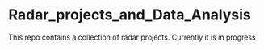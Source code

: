 # Radar_projects_and_Data_Analysis 
 This repo contains a collection of radar projects.
 Currently it is in progress
